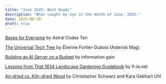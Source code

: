 ```yaml
---
title: "June 2025: Best Reads"
description: "What caught my eye in the month of June, 2025."
date: 2025-06-30
draft: true
---
```

[Bayes for Everyone]([https://www.thefp.com/p/a-fifth-of-american-adults-cant-read-i-teach-them](https://www.astralcodexten.com/p/bayes-for-everyone)) by Astral Codex Ten

[The Universal Tech Tree](https://asteriskmag.com/issues/10/the-universal-tech-tree) by Étienne Fortier-Dubois (Asterisk Mag)

[Building an AI Server on a Budget](https://www.informationga.in/blog/building-an-ai-server-on-a-budget) by information gain

[Lessons from That 1834 Landscape Gardening Guidebook](https://fi-le.net/pueckler/) by fi-le.net

[Air-dried vs. Kiln-dried Wood](https://christopherschwarz.substack.com/p/air-dried-vs-kiln-dried-wood) by Christopher Schwarz and Kara Gebhart Uhl
